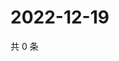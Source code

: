 # 2022-12-19

共 0 条

<!-- BEGIN WEIBO -->
<!-- 最后更新时间 Mon Dec 19 2022 10:31:47 GMT+0800 (China Standard Time) -->

<!-- END WEIBO -->
